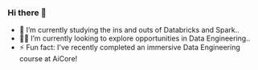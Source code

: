 ### Hi there 👋

- 🔬 I’m currently studying the ins and outs of Databricks and Spark..
- 👨‍💻  I’m currently looking to explore opportunities in Data Engineering..
- ⚡ Fun fact: I've recently completed an immersive Data Engineering course at AiCore!
<!--
**MarcusMV/MarcusMV** is a ✨ _special_ ✨ repository because its `README.md` (this file) appears on your GitHub profile.

Here are some ideas to get you started:

- 🔭 I’m currently working on ...
- 🌱 I’m currently learning ...
- 👯 I’m looking to collaborate on ...
- 🤔 I’m looking for help with ...
- 💬 Ask me about ...
- 📫 How to reach me: ...
- 😄 Pronouns: ...
- ⚡ Fun fact: ...
-->

